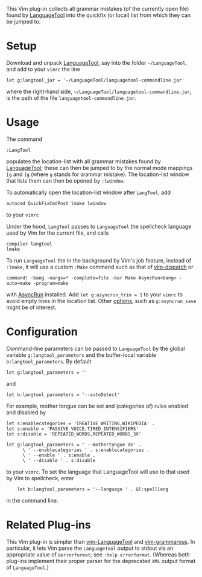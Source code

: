 This Vim plug-in collects all grammar mistakes (of the currently open file) found by [LanguageTool](https://languagetool.org/) into the quickfix (or local) list from which they can be jumped to.

# Setup

Download and unpack [LanguageTool](https://languagetool.org/download/), say into the folder `~/LanguageTool`, and add to your `vimrc` the line

```vim
let g:langtool_jar = '~/LanguageTool/languagetool-commandline.jar'
```

where the right-hand side, `~/LanguageTool/languagetool-commandline.jar`, is the path of the file `languagetool-commandline.jar`.

# Usage

The command

```vim
:LangTool
```

populates the location-list with all grammar mistakes found by [LanguageTool](https://languagetool.org/);
these can then be jumped to by the normal mode mappings `[g` and `]g` (where `g` stands for `G`rammar mistake).
The location-list window that lists them can then be opened by `:lwindow`.

To automatically open the location-list window after `LangTool`, add

```vim
autocmd QuickFixCmdPost lmake lwindow
```

to your `vimrc`

Under the hood, `LangTool` passes to `LanguageTool` the spellcheck language used by Vim for the current file, and calls

```vim
compiler langtool
lmake
```

To run `LanguageTool` the in the background by Vim's job feature, instead of `:lmake`, it will use a custom `:Make` command such as that of [vim-dispatch](https://github.com/tpope/vim-dispatch) or

```vim
command! -bang -nargs=* -complete=file -bar Make AsyncRun<bang> -auto=make -program=make
```

with [AsyncRun](https://github.com/skywind3000/asyncrun.vim/) installed.
Add `let g:asyncrun_trim = 1` to your `vimrc` to avoid empty lines in the location list.
Other [options](https://github.com/skywind3000/asyncrun.vim/wiki/Options), such as `g:asyncrun_save` might be of interest.

# Configuration

Command-line parameters can be passed to `LanguageTool` by the global variable `g:langtool_parameters` and the buffer-local variable `b:langtool_parameters`.
By default

```vim
let g:langtool_parameters = ''
```

and

```vim
let b:langtool_parameters = '--autoDetect'
```

For example, mother tongue can be set and (categories of) rules enabled and disabled by

```vim
let s:enablecategories = 'CREATIVE_WRITING,WIKIPEDIA' .
let s:enable = 'PASSIVE_VOICE,TIRED_INTENSIFIERS'
let s:disable = 'REPEATED_WORDS,REPEATED_WORDS_3X'

let g:langtool_parameters = ' --mothertongue de' .
      \ ' --enablecategories ' . s:enablecategories .
      \ ' --enable ' . s:enable .
      \ ' --disable ' . s:disable
```

to your `vimrc`.
To set the language that LanguageTool will use to that used by Vim to spellcheck, enter

```vim
    let b:langtool_parameters = '--language ' . &l:spelllang
```

in the command line.

# Related Plug-ins

This Vim plug-in is simpler than [vim-LanguageTool](https://github.com/dpelle/vim-LanguageTool) and [vim-grammarous](https://github.com/rhysd/vim-grammarous).
In particular, it lets Vim parse the `LanguageTool` output to stdout via an appropriate value of `&errorformat`;
see `:help errorformat`.
(Whereas both plug-ins implement their proper parser for the deprecated `XML` output format of `LanguageTool`.)

